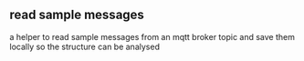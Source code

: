 ## read sample messages

a helper to read sample messages from an mqtt broker topic and save them locally so the structure can be analysed
